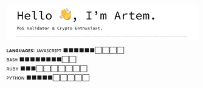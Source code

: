 ![header](https://raw.githubusercontent.com/nodeLogs/nodeLogs/main/header.png)

**ʟᴀɴɢᴜᴀɢᴇꜱ:**
ᴊᴀᴠᴀꜱᴄʀɪᴘᴛ  ⬛⬛⬛⬛⬛⬛⬜⬜⬜⬜  
ʙᴀꜱʜ        ⬛⬛⬛⬛⬛⬛⬛⬛⬜⬜  
ʀᴜʙʏ        ⬛⬛⬛⬜⬜⬜⬜⬜⬜⬜  
ᴘʏᴛʜᴏɴ      ⬛⬛⬛⬛⬛⬜⬜⬜⬜⬜  
